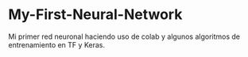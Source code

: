# My-First-Neural-Network
Mi primer red neuronal haciendo uso de colab y algunos algoritmos de entrenamiento en TF y Keras.
